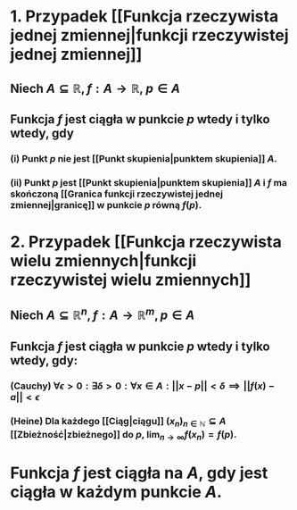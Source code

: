 # 1. Przypadek [[Funkcja rzeczywista jednej zmiennej|funkcji rzeczywistej jednej zmiennej]]
## Niech $A\subseteq\mathbb{R}, f:A\to\mathbb{R}$, $p\in A$
## Funkcja $f$ jest **ciągła w punkcie** $p$ wtedy i tylko wtedy, gdy
### (i) Punkt $p$ nie jest [[Punkt skupienia|punktem skupienia]] $A$.
### (ii) Punkt $p$ jest [[Punkt skupienia|punktem skupienia]] $A$ i $f$ ma skończoną [[Granica funkcji rzeczywistej jednej zmiennej|granicę]] w punkcie $p$ równą $f(p)$.

# 2. Przypadek [[Funkcja rzeczywista wielu zmiennych|funkcji rzeczywistej wielu zmiennych]]
## Niech $A\subseteq\mathbb{R}^n, f:A\to\mathbb{R}^m, p\in A$
## Funkcja $f$ jest **ciągła w punkcie** $p$ wtedy i tylko wtedy, gdy:
### (Cauchy) $\forall{\epsilon>0}:\exists{\delta>0}:\forall{x\in A}:||x-p||<\delta \implies ||f(x)-a||<\epsilon$
### (Heine) Dla każdego [[Ciąg|ciągu]] $(x_n)_{n\in\mathbb{N}}\subseteq A$ [[Zbieżność|zbieżnego]] do $p$, $\lim_{n\to\infty}f(x_n)=f(p)$.
# Funkcja $f$ jest **ciągła** na $A$, gdy jest ciągła w każdym punkcie $A$.